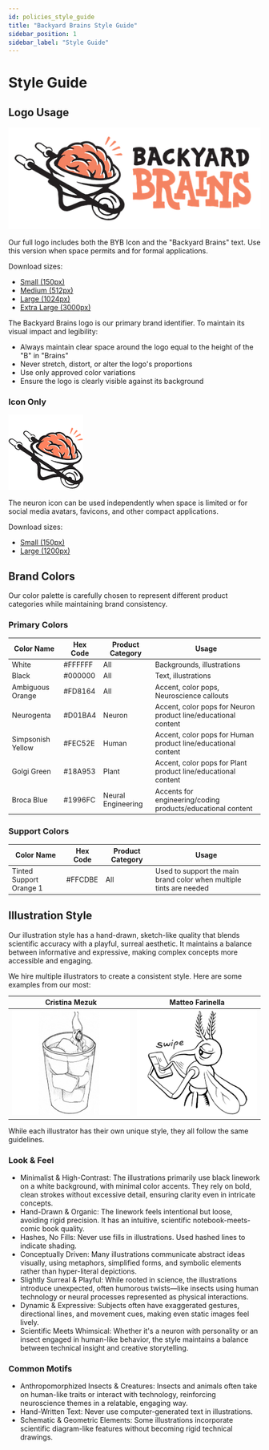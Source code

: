 ```yaml
---
id: policies_style_guide
title: "Backyard Brains Style Guide"
sidebar_position: 1
sidebar_label: "Style Guide"
---
```


# Style Guide

## Logo Usage

![Backyard Brains Full Logo](./BYBLogoFull_512.png)

Our full logo includes both the BYB Icon and the "Backyard Brains" text. Use this version when space permits and for formal applications.

Download sizes:
- [Small (150px)](./BYBLogoFull_150.png)
- [Medium (512px)](./BYBLogoFull_512.png)
- [Large (1024px)](./BYBLogoFull_1024.png)
- [Extra Large (3000px)](./BYBLogoFull_3000.png)


The Backyard Brains logo is our primary brand identifier. To maintain its visual impact and legibility:

- Always maintain clear space around the logo equal to the height of the "B" in "Brains"
- Never stretch, distort, or alter the logo's proportions
- Use only approved color variations
- Ensure the logo is clearly visible against its background

### Icon Only
![Backyard Brains Icon](./BYBLogo_150.png)

The neuron icon can be used independently when space is limited or for social media avatars, favicons, and other compact applications.

Download sizes:
- [Small (150px)](./BYBLogo_150.png)
- [Large (1200px)](./BYBLogo_1200.png)


## Brand Colors

Our color palette is carefully chosen to represent different product categories while maintaining brand consistency.

### Primary Colors

<div class="colorTable">

| Color Name | Hex Code | Product Category | Usage |
|------------|----------|------------------|--------|
| White | #FFFFFF | All | Backgrounds, illustrations |
| Black | #000000 | All | Text, illustrations |
| Ambiguous Orange | #FD8164 | All | Accent, color pops, Neuroscience callouts |
| Neurogenta | #D01BA4 | Neuron | Accent, color pops for Neuron product line/educational content |
| Simpsonish Yellow | #FEC52E | Human | Accent, color pops for Human product line/educational content |
| Golgi Green | #18A953 | Plant | Accent, color pops for Plant product line/educational content |
| Broca Blue | #1996FC | Neural Engineering | Accents for engineering/coding products/educational content |

</div>

### Support Colors

<div class="supportTable">

| Color Name | Hex Code | Product Category | Usage |
|------------|----------|------------------|--------|
| Tinted Support Orange 1 | #FFCDBE | All | Used to support the main brand color when multiple tints are needed |

</div>

## Illustration Style

Our illustration style has a hand-drawn, sketch-like quality that blends scientific accuracy with a playful, surreal aesthetic. It maintains a balance between informative and expressive, making complex concepts more accessible and engaging.

We hire multiple illustrators to create a consistent style. Here are some examples from our most:

| Cristina Mezuk | Matteo Farinella |
|-----------------|-------------------|
| ![Cockroach Hoodie Illustration](./expCockroachhoodie.png) | ![Mosquito Illustration](./expMosquitoLoveSongs-MaleSwipe.png) |

While each illustrator has their own unique style, they all follow the same guidelines.

### Look & Feel
- Minimalist & High-Contrast: The illustrations primarily use black linework on a white background, with minimal color accents. They rely on bold, clean strokes without excessive detail, ensuring clarity even in intricate concepts.
- Hand-Drawn & Organic: The linework feels intentional but loose, avoiding rigid precision. It has an intuitive, scientific notebook-meets-comic book quality.
- Hashes, No Fills: Never use fills in illustrations. Used hashed lines to indicate shading.
- Conceptually Driven: Many illustrations communicate abstract ideas visually, using metaphors, simplified forms, and symbolic elements rather than hyper-literal depictions.
- Slightly Surreal & Playful: While rooted in science, the illustrations introduce unexpected, often humorous twists—like insects using human technology or neural processes represented as physical interactions.
- Dynamic & Expressive: Subjects often have exaggerated gestures, directional lines, and movement cues, making even static images feel lively.
- Scientific Meets Whimsical: Whether it's a neuron with personality or an insect engaged in human-like behavior, the style maintains a balance between technical insight and creative storytelling.

### Common Motifs
- Anthropomorphized Insects & Creatures: Insects and animals often take on human-like traits or interact with technology, reinforcing neuroscience themes in a relatable, engaging way.
- Hand-Written Text: Never use computer-generated text in illustrations.
- Schematic & Geometric Elements: Some illustrations incorporate scientific diagram-like features without becoming rigid technical drawings.



